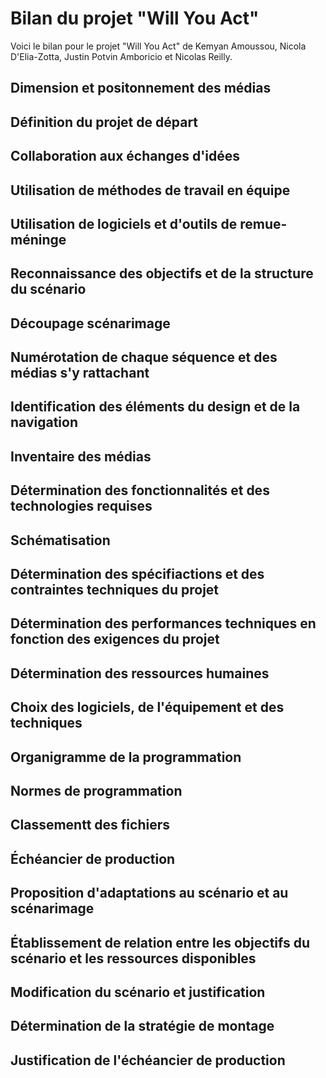 # Bilan du projet "Will You Act"

Voici le bilan pour le projet "Will You Act" de Kemyan Amoussou, Nicola D'Elia-Zotta, Justin Potvin Amboricio et Nicolas Reilly.

## Dimension et positonnement des médias

## Définition du projet de départ

## Collaboration aux échanges d'idées

## Utilisation de méthodes de travail en équipe

## Utilisation de logiciels et d'outils de remue-méninge

## Reconnaissance des objectifs et de la structure du scénario

## Découpage scénarimage

## Numérotation de chaque séquence et des médias s'y rattachant

## Identification des éléments du design et de la navigation

## Inventaire des médias

## Détermination des fonctionnalités et des technologies requises

## Schématisation

## Détermination des spécifiactions et des contraintes techniques du projet

## Détermination des performances techniques en fonction des exigences du projet

## Détermination des ressources humaines

## Choix des logiciels, de l'équipement et des techniques

## Organigramme de la programmation

## Normes de programmation

## Classementt des fichiers

## Échéancier de production

## Proposition d'adaptations au scénario et au scénarimage

## Établissement de relation entre les objectifs du scénario et les ressources disponibles

## Modification du scénario et justification

## Détermination de la stratégie de montage

## Justification de l'échéancier de production

